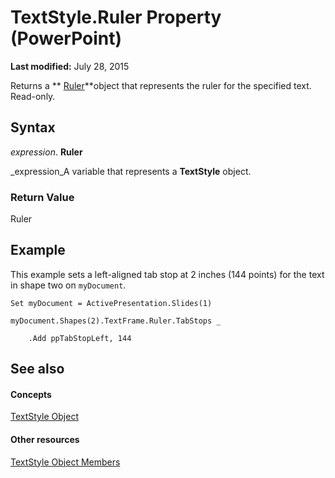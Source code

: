 
# TextStyle.Ruler Property (PowerPoint)

 **Last modified:** July 28, 2015

Returns a  ** [Ruler](dc6b78ae-4745-0bc8-1d28-831b1f30f86c.md)**object that represents the ruler for the specified text. Read-only.

## Syntax

 _expression_. **Ruler**

 _expression_A variable that represents a  **TextStyle** object.


### Return Value

Ruler


## Example

This example sets a left-aligned tab stop at 2 inches (144 points) for the text in shape two on  `myDocument`.


```
Set myDocument = ActivePresentation.Slides(1)

myDocument.Shapes(2).TextFrame.Ruler.TabStops _

    .Add ppTabStopLeft, 144
```


## See also


#### Concepts


 [TextStyle Object](59cf79e2-7212-4928-d966-6340c9021a6d.md)
#### Other resources


 [TextStyle Object Members](b3b5b85e-6fe2-8cda-e212-2de5fbc014bd.md)
